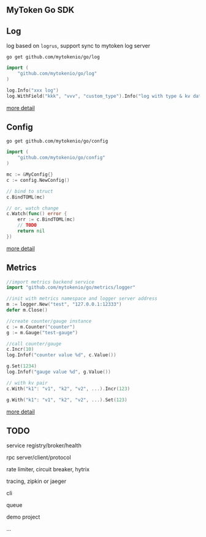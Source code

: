 ## MyToken Go SDK

## Log

log based on `logrus`, support sync to mytoken log server

```
go get github.com/mytokenio/go/log
```

```go
import (
    "github.com/mytokenio/go/log"
)

log.Info("xxx log")
log.WithField("kkk", "vvv", "custom_type").Info("log with type & kv data")
```

[more detail](https://github.com/mytokenio/go/tree/master/log)

## Config


```
go get github.com/mytokenio/go/config
```

```go
import (
    "github.com/mytokenio/go/config"
)

mc := &MyConfig{}
c := config.NewConfig()

// bind to struct
c.BindTOML(mc)

// or, watch change
c.Watch(func() error {
    err := c.BindTOML(mc)
    // TODO
    return nil
})
```

[more detail](https://github.com/mytokenio/go/tree/master/config)

## Metrics

```go
//import metrics backend service
import "github.com/mytokenio/go/metrics/logger"

//init with metrics namespace and logger server address
m := logger.New("test", "127.0.0.1:12333")
defer m.Close()

//create counter/gauge instance
c := m.Counter("counter")
g := m.Gauge("test-gauge")

//call counter/gauge
c.Incr(10)
log.Infof("counter value %d", c.Value())

g.Set(1234)
log.Infof("gauge value %d", g.Value())

// with kv pair
c.With("k1": "v1", "k2", "v2", ...).Incr(123)

g.With("k1": "v1", "k2", "v2", ...).Set(123)
```

[more detail](https://github.com/mytokenio/go/tree/master/metrics)

## TODO

service registry/broker/health

rpc server/client/protocol

rate limiter, circuit breaker, hytrix

tracing, zipkin or jaeger

cli

queue

demo project

...


